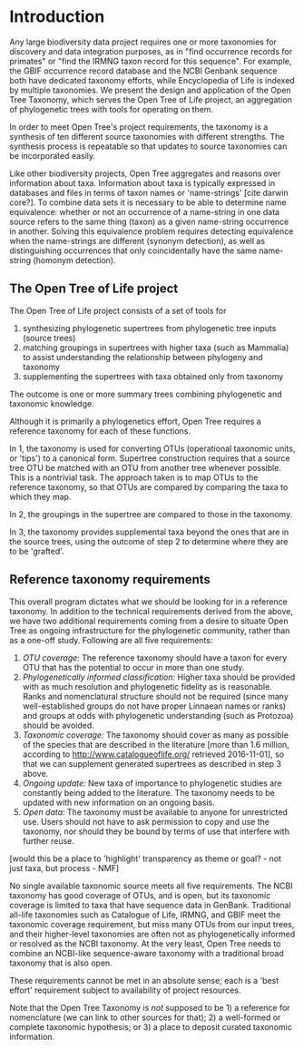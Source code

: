 # Introduction

Any large biodiversity data project requires one or more taxonomies
for discovery and data integration purposes, as in "find occurrence records
for primates" or "find the IRMNG taxon record for this sequence".  For
example, the GBIF occurrence record database and the NCBI Genbank
sequence both have dedicated taxonomy efforts, while Encyclopedia of
Life is indexed by multiple taxonomies.  We present the design and
application of the Open Tree Taxonomy, which serves the Open Tree of
Life project, an aggregation of phylogenetic trees with tools for
operating on them.

In order to meet Open Tree's project requirements, the taxonomy is a
synthesis of ten different source taxonomies with different strengths.
The synthesis process is repeatable so that updates to source
taxonomies can be incorporated easily.

Like other biodiversity projects, Open Tree aggregates and reasons
over information about taxa.  Information about taxa is typically
expressed in databases and files in terms of taxon names or
'name-strings' [cite darwin core?].  To combine data sets it is
necessary to be able to determine name equivalence: whether or not an
occurrence of a name-string in one data source refers to the same
thing (taxon) as a given name-string occurrence in another.  Solving
this equivalence problem requires detecting equivalence when the
name-strings are different (synonym detection), as well as
distinguishing occurrences that only coincidentally have the same
name-string (homonym detection).

## The Open Tree of Life project

The Open Tree of Life project consists of a set of tools for

1. synthesizing phylogenetic supertrees from phylogenetic tree inputs
   (source trees)
2. matching groupings in supertrees with higher taxa (such as Mammalia)
   to assist understanding the relationship between phylogeny and taxonomy
3. supplementing the supertrees with taxa obtained only from 
   taxonomy

The outcome is one or more summary trees combining phylogenetic and
taxonomic knowledge.

Although it is primarily a phylogenetics effort, Open Tree requires a
reference taxonomy for each of these functions.

In 1, the taxonomy is used for converting OTUs (operational
taxonomic units, or 'tips') to a canonical form.  Supertree
construction requires that a source tree OTU be matched with an OTU
from another tree whenever possible.  This is a nontrivial task.  The
approach taken is to map OTUs to the reference taxonomy, so that OTUs
are compared by comparing the taxa to which they map.

In 2, the groupings in the supertree are compared to those in the
taxonomy.

In 3, the taxonomy provides supplemental taxa beyond the ones
that are in the source trees, using the outcome of step 2 to determine
where they are to be 'grafted'.

## Reference taxonomy requirements

This overall program dictates what we should be looking for in a
reference taxonomy.  In addition to the technical requirements derived
from the above, we have two additional requirements coming from a
desire to situate Open Tree as ongoing infrastructure for the
phylogenetic community, rather than as a one-off study.  Following are
all five requirements:

 1. *OTU coverage:* The reference taxonomy should have a taxon for
    every OTU that has the potential to occur in more than one study.
 1. *Phylogenetically informed classification:* Higher taxa should be
    provided with as much resolution and phylogenetic fidelity as is
    reasonable.  Ranks and nomenclatural structure should not be 
    required (since many well-established groups do not have proper 
    Linnaean names or ranks) and groups at odds with phylogenetic 
    understanding (such as Protozoa) should be avoided.
 1. *Taxonomic coverage:* The taxonomy should cover as many as possible of
    the species
    that are described in the literature [more than 1.6 million, according to
    http://www.catalogueoflife.org/ retrieved 2016-11-01], so that we
    can supplement generated supertrees as described in step 3 above.
 1. *Ongoing update:* New taxa of importance to phylogenetic studies
    are constantly being added to the literature.
    The taxonomy needs to be updated with new information on an ongoing basis.
 1. *Open data:* The taxonomy must be available to anyone for unrestricted use.
    Users should not have to ask permission to copy and use the taxonomy, 
    nor should they be bound by terms of use that interfere with further reuse.

[would this be a place to 'highlight' transparency as theme or goal? -
not just taxa, but process - NMF]

No single available taxonomic source meets all five requirements.  The
NCBI taxonomy has good coverage of OTUs, and is open, but its
taxonomic coverage is limited to taxa that have sequence data in
GenBank.  Traditional all-life taxonomies such as Catalogue of Life,
IRMNG, and GBIF meet the taxonomic coverage requirement, but miss many
OTUs from our input trees, and their higher-level taxonomies are often
not as phylogenetically informed or resolved as the NCBI taxonomy.  At
the very least, Open Tree needs to combine an NCBI-like sequence-aware
taxonomy with a traditional broad taxonomy that is also open.

These requirements cannot be met in an absolute sense; each is a 'best
effort' requirement subject to availability of project resources.

Note that the Open Tree Taxonomy is *not* supposed to be 1) a
reference for nomenclature (we can link to other sources for that); 2)
a well-formed or complete taxonomic hypothesis; or 3) a place to
deposit curated taxonomic information.
